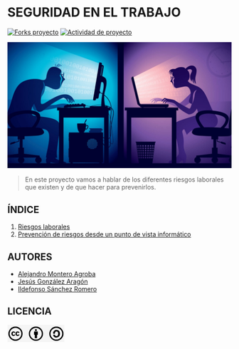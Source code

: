 # SEGURIDAD EN EL TRABAJO
[![Forks proyecto](https://img.shields.io/badge/Forks-red)](https://github.com/alemonterx/seguridad-trabajo-informatica/forks)
[![Actividad de proyecto](https://img.shields.io/badge/Actividad-yellow)](https://github.com/alemonterx/seguridad-trabajo-informatica/activity)

![Portada](img/portada.jpg)

> En este proyecto vamos a hablar de los diferentes riesgos laborales que existen y de que hacer para prevenirlos.

## ÍNDICE
1. [Riesgos laborales](riesgoslaborales.md)
2. [Prevención de riesgos desde un punto de vista informático](prevencion.md)

## AUTORES
* [Alejandro Montero Agroba](https://github.com/alemonterx)
* [Jesús González Aragón](https://github.com/JesusGonzalezAragon)
* [Ildefonso Sánchez Romero](https://github.com/Modalbos)

## LICENCIA
![Licencia](img/licencia.png)
